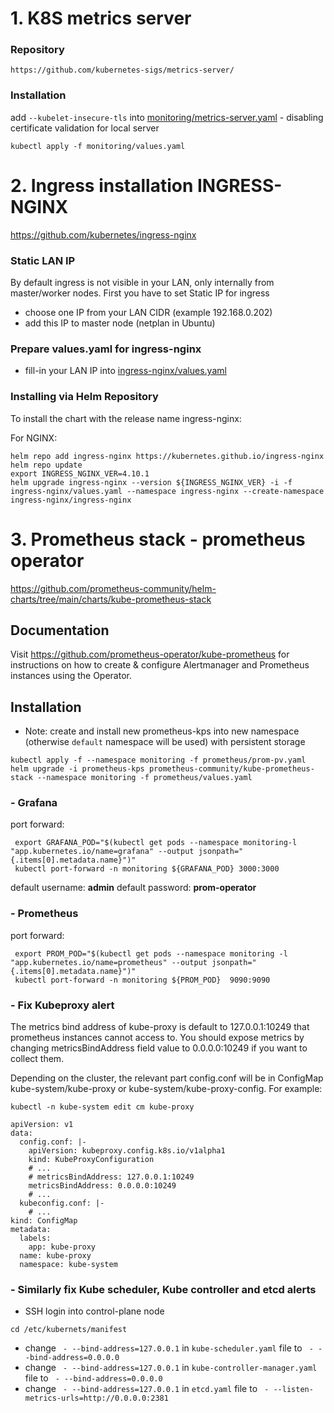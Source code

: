 # 1. K8S metrics server

### Repository

```
https://github.com/kubernetes-sigs/metrics-server/
```

### Installation

add ```--kubelet-insecure-tls``` into [monitoring/metrics-server.yaml](monitoring/metrics-server.yaml) - disabling certificate validation for local server

```
kubectl apply -f monitoring/values.yaml
```

# 2. Ingress installation INGRESS-NGINX

https://github.com/kubernetes/ingress-nginx

###  Static LAN IP
By default ingress is not visible in your LAN, only internally from master/worker nodes.
First you have to set Static IP for ingress

- choose one IP from your LAN CIDR (example 192.168.0.202)
- add this IP to master node (netplan in Ubuntu)

### Prepare values.yaml for ingress-nginx

 - fill-in your LAN IP into [ingress-nginx/values.yaml](ingress-nginx/values.yaml)

### Installing via Helm Repository

To install the chart with the release name ingress-nginx:

For NGINX:

    helm repo add ingress-nginx https://kubernetes.github.io/ingress-nginx
    helm repo update
    export INGRESS_NGINX_VER=4.10.1
    helm upgrade ingress-nginx --version ${INGRESS_NGINX_VER} -i -f ingress-nginx/values.yaml --namespace ingress-nginx --create-namespace ingress-nginx/ingress-nginx

# 3. Prometheus stack - prometheus operator

https://github.com/prometheus-community/helm-charts/tree/main/charts/kube-prometheus-stack

## Documentation
Visit https://github.com/prometheus-operator/kube-prometheus for instructions on how to create & configure Alertmanager and Prometheus instances using the Operator.

## Installation
- Note: create and install new prometheus-kps into new namespace (otherwise `default` namespace will be used) with persistent storage

```
kubectl apply -f --namespace monitoring -f prometheus/prom-pv.yaml
helm upgrade -i prometheus-kps prometheus-community/kube-prometheus-stack --namespace monitoring -f prometheus/values.yaml
```

### - Grafana

port forward:
```
 export GRAFANA_POD="$(kubectl get pods --namespace monitoring-l "app.kubernetes.io/name=grafana" --output jsonpath="{.items[0].metadata.name}")"
 kubectl port-forward -n monitoring ${GRAFANA_POD} 3000:3000
```
default username: **admin**
default password: **prom-operator**

### - Prometheus

port forward:
```
 export PROM_POD="$(kubectl get pods --namespace monitoring -l "app.kubernetes.io/name=prometheus" --output jsonpath="{.items[0].metadata.name}")"
 kubectl port-forward -n monitoring ${PROM_POD}  9090:9090
```

### - Fix Kubeproxy alert


The metrics bind address of kube-proxy is default to 127.0.0.1:10249 that prometheus instances cannot access to. You should expose metrics by changing metricsBindAddress field value to 0.0.0.0:10249 if you want to collect them.

Depending on the cluster, the relevant part config.conf will be in ConfigMap kube-system/kube-proxy or kube-system/kube-proxy-config. For example:

```
kubectl -n kube-system edit cm kube-proxy
```
```
apiVersion: v1
data:
  config.conf: |-
    apiVersion: kubeproxy.config.k8s.io/v1alpha1
    kind: KubeProxyConfiguration
    # ...
    # metricsBindAddress: 127.0.0.1:10249
    metricsBindAddress: 0.0.0.0:10249
    # ...
  kubeconfig.conf: |-
    # ...
kind: ConfigMap
metadata:
  labels:
    app: kube-proxy
  name: kube-proxy
  namespace: kube-system
```

### - Similarly fix **Kube scheduler**, **Kube controller** and **etcd** alerts
- SSH login into control-plane node
```
cd /etc/kubernets/manifest
```
- change ``` - --bind-address=127.0.0.1``` in `kube-scheduler.yaml` file to ``` - --bind-address=0.0.0.0```
- change ``` - --bind-address=127.0.0.1``` in `kube-controller-manager.yaml` file to ``` - --bind-address=0.0.0.0```
- change ``` - --bind-address=127.0.0.1``` in `etcd.yaml` file to ``` - --listen-metrics-urls=http://0.0.0.0:2381```

